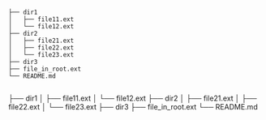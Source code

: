 
```  
├── dir1│   ├── file11.ext│   └── file12.ext├── dir2│   ├── file21.ext│   ├── file22.ext│   └── file23.ext├── dir3├── file_in_root.ext└── README.md
```  
   ├── dir1│   ├── file11.ext│   └── file12.ext├── dir2│   ├── file21.ext│   ├── file22.ext│   └── file23.ext├── dir3├── file_in_root.ext└── README.md